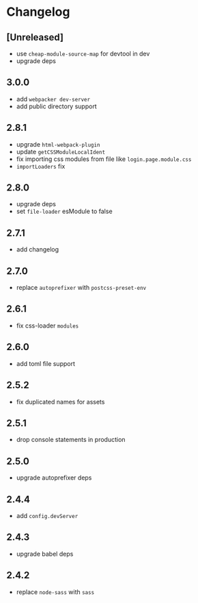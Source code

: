 # Changelog

## [Unreleased]

- use `cheap-module-source-map` for devtool in dev
- upgrade deps

## 3.0.0

- add `webpacker dev-server`
- add public directory support

## 2.8.1

- upgrade `html-webpack-plugin`
- update `getCSSModuleLocalIdent`
- fix importing css modules from file like `login.page.module.css`
- `importLoaders` fix

## 2.8.0

- upgrade deps
- set `file-loader` esModule to false

## 2.7.1

- add changelog

## 2.7.0

- replace `autoprefixer` with `postcss-preset-env`

## 2.6.1

- fix css-loader `modules`

## 2.6.0

- add toml file support

## 2.5.2

- fix duplicated names for assets

## 2.5.1

- drop console statements in production

## 2.5.0

- upgrade autoprefixer deps

## 2.4.4

- add `config.devServer`

## 2.4.3

- upgrade babel deps

## 2.4.2

- replace `node-sass` with `sass`
